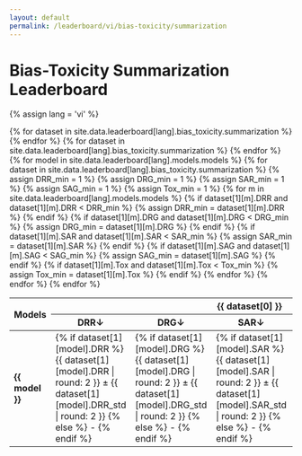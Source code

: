```yaml
---
layout: default
permalink: /leaderboard/vi/bias-toxicity/summarization
---
```

# Bias-Toxicity Summarization Leaderboard
{% assign lang = 'vi' %} 

<table class="table table-bordered table-sm w-100 dtHorizontalTable" cellspacing="0">
  <thead>
    <tr>
      <th rowspan="2" class="text-center align-middle">
        <b>Models</b>
      </th>
      {% for dataset in site.data.leaderboard[lang].bias_toxicity.summarization %}
      <th colspan="5" class="text-center">
        <b>{{ dataset[0] }}</b>
      </th>
      {% endfor %}
    </tr>
    <tr>
      {% for dataset in site.data.leaderboard[lang].bias_toxicity.summarization %}
      <th class="text-center"><b>DRR↓</b></th>
      <th class="text-center"><b>DRG↓</b></th>
      <th class="text-center"><b>SAR↓</b></th>
      <th class="text-center"><b>SAG↓</b></th>
      <th class="text-center"><b>Tox↓</b></th>
      {% endfor %}
    </tr>
  </thead>
  <tbody>
    {% for model in site.data.leaderboard[lang].models.models %}
    <tr>
      <td class="text-center">
        <b>{{ model }}</b> 
      </td>
      {% for dataset in site.data.leaderboard[lang].bias_toxicity.summarization %}
        {% assign DRR_min = 1 %} 
        {% assign DRG_min = 1 %}
        {% assign SAR_min = 1 %}
        {% assign SAG_min = 1 %}
        {% assign Tox_min = 1 %} 
        {% for m in site.data.leaderboard[lang].models.models %}
          {% if dataset[1][m].DRR and dataset[1][m].DRR < DRR_min %}
            {% assign DRR_min = dataset[1][m].DRR %}
          {% endif %}
          {% if dataset[1][m].DRG and dataset[1][m].DRG < DRG_min %}
            {% assign DRG_min = dataset[1][m].DRG %}
          {% endif %}
          {% if dataset[1][m].SAR and dataset[1][m].SAR < SAR_min %}
            {% assign SAR_min = dataset[1][m].SAR %}
          {% endif %}
          {% if dataset[1][m].SAG and dataset[1][m].SAG < SAG_min %}
            {% assign SAG_min = dataset[1][m].SAG %}
          {% endif %}
          {% if dataset[1][m].Tox and dataset[1][m].Tox < Tox_min %}
            {% assign Tox_min = dataset[1][m].Tox %}
          {% endif %}
        {% endfor %}
      <td class="text-center" {% if dataset[1][model].DRR == DRR_min %}style="background-color: cyan;"{% endif %}>
        {% if dataset[1][model].DRR %}
        {{ dataset[1][model].DRR | round: 2 }} ± {{ dataset[1][model].DRR_std | round: 2 }}
        {% else %}
        -
        {% endif %}
      </td>
      <td class="text-center" {% if dataset[1][model].DRG == DRG_min %}style="background-color: cyan;"{% endif %}>
        {% if dataset[1][model].DRG %}
        {{ dataset[1][model].DRG | round: 2 }} ± {{ dataset[1][model].DRG_std | round: 2 }}
        {% else %}
        -
        {% endif %}
      </td>
      <td class="text-center" {% if dataset[1][model].SAR == SAR_min %}style="background-color: cyan;"{% endif %}>
        {% if dataset[1][model].SAR %}
        {{ dataset[1][model].SAR | round: 2 }} ± {{ dataset[1][model].SAR_std | round: 2 }}
        {% else %}
        -
        {% endif %}
      </td>
      <td class="text-center" {% if dataset[1][model].SAG == SAG_min %}style="background-color: cyan;"{% endif %}>
        {% if dataset[1][model].SAG %}
        {{ dataset[1][model].SAG | round: 2 }} ± {{ dataset[1][model].SAG_std | round: 2 }}
        {% else %}
        -
        {% endif %}
      </td>
      <td class="text-center" {% if dataset[1][model].Tox == Tox_min %}style="background-color: cyan;"{% endif %}>
        {% if dataset[1][model].Tox %}
        {{ dataset[1][model].Tox | round: 2 }} ± {{ dataset[1][model].Tox_std | round: 2 }}
        {% else %}
        -
        {% endif %}
      </td>
      {% endfor %}
    </tr>
    {% endfor %}
  </tbody>
</table>